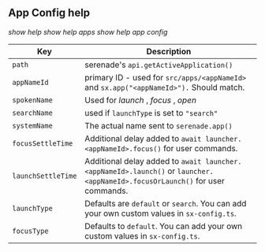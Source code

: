 ## App Config help

*show help* *show help apps* *show help app config*

| Key | Description
| --- | --- |
| `path` | serenade's `api.getActiveApplication()` |
| `appNameId` | primary ID - used for `src/apps/<appNameId>` and `sx.app("<appNameId>").` Should match. |
| `spokenName` | Used for *launch <name>*, *focus <name>*, *open <name>* |
| `searchName` | used if `launchType` is set to `"search"` |
| `systemName` | The actual name sent to `serenade.app()` |
| `focusSettleTime` | Additional delay added to `await launcher.<appNameId>.focus()` for user commands. |
| `launchSettleTime` | Additional delay added to `await launcher.<appNameId>.launch()` or `launcher.<appNameId>.focusOrLaunch()` for user commands. |
| `launchType` | Defaults are `default` or `search`. You can add your own custom values in `sx-config.ts`. |
| `focusType` | Defaults to `default`. You can add your own custom values in `sx-config.ts`. |